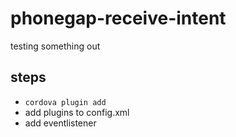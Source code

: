 # phonegap-receive-intent
testing something out

## steps

* `cordova plugin add`
* add plugins to config.xml
* add eventlistener

